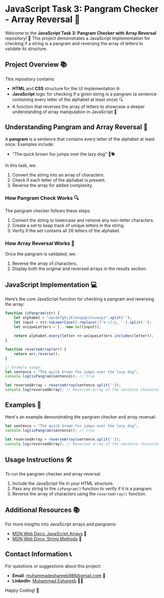 # JavaScript Task 3: Pangram Checker - Array Reversal 🔄

Welcome to the **JavaScript Task 3: Pangram Checker with Array Reversal** repository! 🎉 This project demonstrates a JavaScript implementation for checking if a string is a pangram and reversing the array of letters to validate its structure.

## Project Overview 📚

This repository contains:
- **HTML** and **CSS** structure for the UI implementation 🌐
- **JavaScript** logic for checking if a given string is a pangram (a sentence containing every letter of the alphabet at least once) 🔍
- A function that reverses the array of letters to showcase a deeper understanding of array manipulation in JavaScript 🤔

## Understanding Pangram and Array Reversal 🔄

A **pangram** is a sentence that contains every letter of the alphabet at least once. Examples include:
- "The quick brown fox jumps over the lazy dog" 🦊🐕
  
In this task, we:
1. Convert the string into an array of characters.
2. Check if each letter of the alphabet is present.
3. Reverse the array for added complexity.

### How Pangram Check Works 🔍

The pangram checker follows these steps:
1. Convert the string to lowercase and remove any non-letter characters.
2. Create a set to keep track of unique letters in the string.
3. Verify if the set contains all 26 letters of the alphabet.

### How Array Reversal Works 🔁

Once the pangram is validated, we:
1. Reverse the array of characters.
2. Display both the original and reversed arrays in the results section.

## JavaScript Implementation 💻

Here’s the core JavaScript function for checking a pangram and reversing the array:

```javascript
function isPangram(str) {
    let alphabet = "abcdefghijklmnopqrstuvwxyz".split('');
    let input = str.toLowerCase().replace(/[^a-z]/g, '').split('');
    let uniqueLetters = [...new Set(input)];
    
    return alphabet.every(letter => uniqueLetters.includes(letter));
}

function reverseArray(arr) {
    return arr.reverse();
}

// Example usage:
let sentence = "The quick brown fox jumps over the lazy dog";
console.log(isPangram(sentence)); // true

let reversedArray = reverseArray(sentence.split(''));
console.log(reversedArray); // Reversed array of the sentence characters
```

## Examples 📝

Here's an example demonstrating the pangram checker and array reversal:

```javascript
let sentence = "The quick brown fox jumps over the lazy dog";
console.log(isPangram(sentence)); // true

let reversedArray = reverseArray(sentence.split(''));
console.log(reversedArray); // Reversed array of the sentence characters
```

## Usage Instructions 🛠️

To run the pangram checker and array reversal:
1. Include the JavaScript file in your HTML structure.
2. Pass any string to the `isPangram()` function to verify if it is a pangram.
3. Reverse the array of characters using the `reverseArray()` function.

## Additional Resources 📚

For more insights into JavaScript arrays and pangrams:
- [MDN Web Docs: JavaScript Arrays](https://developer.mozilla.org/en-US/docs/Web/JavaScript/Reference/Global_Objects/Array) 📖
- [MDN Web Docs: String Methods](https://developer.mozilla.org/en-US/docs/Web/JavaScript/Reference/Global_Objects/String) 📖

## Contact Information 📞

For questions or suggestions about this project:

- **Email**: muhammadeshareeb986@gmail.com 📧
- **LinkedIn**: [Muhammad Eshareeb](https://www.linkedin.com/in/muhammadeshareeb986/) 🦸‍♂️

Happy Coding! 🎉
